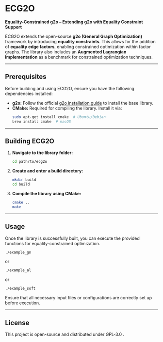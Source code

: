 # ECG2O
**Equality-Constrained g2o – Extending g2o with Equality Constraint Support**

ECG2O extends the open-source **g2o (General Graph Optimization)** framework by introducing **equality constraints**. 
This allows for the addition of **equality edge factors**, enabling constrained optimization within factor graphs. 
The library also includes an **Augmented Lagrangian implementation** as a benchmark for constrained optimization techniques.

---

## Prerequisites

Before building and using ECG2O, ensure you have the following dependencies installed:

- **g2o:** Follow the official [g2o installation guide](https://github.com/RainerKuemmerle/g2o) to install the base library.
- **CMake:** Required for compiling the library. Install it via:
  ```bash
  sudo apt-get install cmake  # Ubuntu/Debian
  brew install cmake  # macOS
  ```

---

## Building ECG2O

1. **Navigate to the library folder:**
   ```bash
   cd path/to/ecg2o
   ```

2. **Create and enter a build directory:**
   ```bash
   mkdir build  
   cd build  
   ```

3. **Compile the library using CMake:**
   ```bash
   cmake ..  
   make  
   ```

---

## Usage

Once the library is successfully built, you can execute the provided functions for equality-constrained optimization.

```bash
./example_gn
```
or
```bash
./example_al
```
or
```bash
./example_soft
```
Ensure that all necessary input files or configurations are correctly set up before execution.

---

## License

This project is open-source and distributed under GPL-3.0
.
